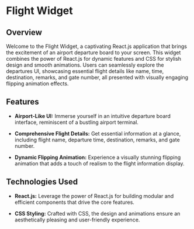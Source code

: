 # Flight Widget

## Overview

Welcome to the Flight Widget, a captivating React.js application that brings the excitement of an airport departure board to your screen. This widget combines the power of React.js for dynamic features and CSS for stylish design and smooth animations. Users can seamlessly explore the departures UI, showcasing essential flight details like name, time, destination, remarks, and gate number, all presented with visually engaging flipping animation effects.

## Features

- **Airport-Like UI:**
  Immerse yourself in an intuitive departure board interface, reminiscent of a bustling airport terminal.

- **Comprehensive Flight Details:**
  Get essential information at a glance, including flight name, departure time, destination, remarks, and gate number.

- **Dynamic Flipping Animation:**
  Experience a visually stunning flipping animation that adds a touch of realism to the flight information display.

## Technologies Used

- **React.js:**
  Leverage the power of React.js for building modular and efficient components that drive the core features.

- **CSS Styling:**
  Crafted with CSS, the design and animations ensure an aesthetically pleasing and user-friendly experience.
